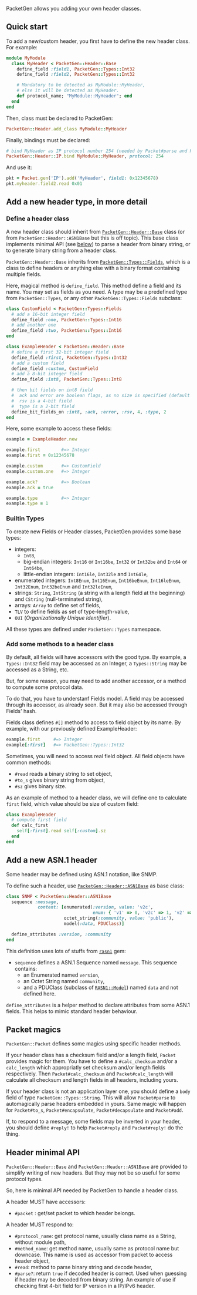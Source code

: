 PacketGen allows you adding your own header classes.

## Quick start
To add a new/custom header, you first have to define the new header class. For example:

```ruby
module MyModule
  class MyHeader < PacketGen::Header::Base
    define_field :field1, PacketGen::Types::Int32
    define_field :field2, PacketGen::Types::Int32

    # Mandatory to be detected as MyModule::MyHeader,
    # else it will be detected as MyHeader.
    def protocol_name; "MyModule::MyHeader"; end
  end
end
```

Then, class must be declared to PacketGen:

```ruby
PacketGen::Header.add_class MyModule::MyHeader
```

Finally, bindings must be declared:

```ruby
# bind MyHeader as IP protocol number 254 (needed by Packet#parse and Packet#add)
PacketGen::Header::IP.bind MyModule::MyHeader, protocol: 254
```

And use it:

```ruby
pkt = Packet.gen('IP').add('MyHeader', field1: 0x12345678)
pkt.myheader.field2.read 0x01
```

## Add a new header type, in more detail

### Define a header class
A new header class should inherit from [`PacketGen::Header::Base`](http://www.rubydoc.info/gems/packetgen/PacketGen/Header/Base) class (or from `PacketGen::Header::ASN1Base` but this is off topic). This base class
implements minimal API (see [below](#header-minimal-api)) to parse a header from binary
string, or to generate binary string from a header class.

`PacketGen::Header::Base` inherits from  [`PacketGen::Types::Fields`](http://www.rubydoc.info/gems/packetgen/PacketGen/Types/Fields), which is a class to define headers or anything else with a binary format containing multiple fields.

Here, magical method is `define_field`. This method define a field and its name. You may set as fields as you need. A type may be a predefined type from `PacketGen::Types`, or any other `PacketGen::Types::Fields` subclass:

```ruby
class CustomField < PacketGen::Types::Fields
  # add a 16-bit integer field
  define_field :one, PacketGen::Types::Int16
  # add another one
  define_field :two, PacketGen::Types::Int16
end

class ExampleHeader < PacketGen::Header::Base
  # define a first 32-bit integer field
  define_field :first, PacketGen::Types::Int32
  # add a custom field
  define_field :custom, CustomField
  # add a 8-bit integer field
  define_field :int8, PacketGen::Types::Int8

  # then bit fields on int8 field
  #  ack and error are boolean flags, as no size is specified (default to 1)
  #  rsv is a 4-bit field
  #  type is a 2-bit field
  define_bit_fields_on :int8, :ack, :error, :rsv, 4, :type, 2
end
```

Here, some example to access these fields:

```ruby
example = ExampleHeader.new

example.first        #=> Integer
example.first = 0x12345678

example.custom       #=> CustomField
example.custom.one   #=> Integer

example.ack?         #=> Boolean
example.ack = true

example.type         #=> Integer
example.type = 1
```

### Builtin Types

To create new Fields or Header classes, PacketGen provides some base types:
* integers:
  * `Int8`,
  * big-endian integers: `Int16` or `Int16be`, `Int32` or `Int32be` and `Int64` or `Int64be`,
  * little-endian integers: `Int16le`, `Int32le` and `Int64le`,
* enumerated integers: `Int8Enum`, `Int16Enum`, `Int16beEnum`, `Int16leEnum`, `Int32Enum`, `Int32beEnum` and `Int32leEnum`,
* strings: `String`, `IntString` (a string with a length field at the beginning)
  and `CString` (null-terminated string),
* arrays: `Array` to define set of fields,
* `TLV` to define fields as set of type-length-value,
* `OUI` (_Organizationally Unique Identifier_).

All these types are defined under `PacketGen::Types` namespace.

### Add some methods to a header class
By default, all fields will have accessors with the good type. By example, a `Types::Int32` field may be accessed as an Integer, a `Types::String` may be accessed as a String, etc.

But, for some reason, you may need to add another accessor, or a method to compute some protocol data.

To do that, you have to understanf Fields model. A field may be accessed through its accessor, as already seen. But it may also be accessed through Fields' hash.

Fields class defines `#[]` method to access to field object by its name. By example, with our previously defined ExampleHeader:

```ruby
example.first     #=> Integer
example[:first]   #=> PacketGen::Types::Int32
```

Sometimes, you will need to access real field object. All field objects have common methods:
* `#read` reads a binary string to set object,
* `#to_s` gives binary string from object,
* `#sz` gives binary size.

As an example of method to a header class, we will define one to calculate `first` field, which value should be size of custom field:

```ruby
class ExampleHeader
  # compute first field
  def calc_first
    self[:first].read self[:custom].sz
  end
end
```

## Add a new ASN.1 header

Some header may be defined using ASN.1 notation, like SNMP.

To define such a header, use [`PacketGen::Header::ASN1Base`](http://www.rubydoc.info/gems/packetgen/PacketGen/Header/ASN1Base) as base class:

```ruby
class SNMP < PacketGen::Header::ASN1Base
  sequence :message,
            content: [enumerated(:version, value: 'v2c',
                                 enum: { 'v1' => 0, 'v2c' => 1, 'v2' => 2, 'v3' =>}),
                      octet_string(:community, value: 'public'),
                      model(:data, PDUClass)]

  define_attributes :version, :community
end
```

This definition uses lots of stuffs from [`rasn1`](https://github.com/sdaubert/rasn1/wiki) gem:
* `sequence` defines a ASN.1 Sequence named `message`. This sequence contains:
  * an Enumerated named `version`,
  * an Octet String named `community`,
  * and a PDUClass (subclass of [`RASN1::Model`](http://www.rubydoc.info/gems/rasn1/RASN1/Model)) named `data` and not defined here.

`define_attributes` is a helper method to declare attributes from some ASN.1
fields. This helps to mimic standard header behaviour.

## Packet magics
`PacketGen::Packet` defines some magics using specific header methods.

If your header class has a checksum field and/or a length field, `Packet` provides magic for them. You have to define a `#calc_checksum` and/or a `calc_length` which appropriatly set checksum and/or length fields respectively.
Then `Packet#calc_checksum` and `Packet#calc_length` will calculate all checksum and length fields in all headers, including yours.

If your header class is not an application layer one, you should define a `body` field of type `PacketGen::Types::String`. This will allow `Packet#parse` to automagically parse headers embedded in yours. Same magic will happen for `Packet#to_s`, `Packet#encapsulate`, `Packet#decapsulate` and `Packet#add`.

If, to respond to a message, some fields may be inverted in your header, you should define `#reply!` to help `Packet#reply` and `Packet#reply!` do the thing.

## Header minimal API

`PacketGen::Header::Base` and `PacketGen::Header::ASN1Base` are provided to simplify
writing of new headers. But they may not be so useful for some protocol types.

So, here is minimal API needed by PacketGen to handle a header class.

A header MUST have accessors:
* `#packet` : get/set packet to which header belongs.

A header MUST respond to:
* `#protocol_name`: get protocol name, usually class name as a String, without
   module path,
* `#method_name`: get method name, usually same as protocol name but downcase.
  This name is used as accessor from packet to access header object,
* `#read`: method to parse binary string and decode header,
* `#parse?`: return `true` if decoded header is correct. Used when guessing if
  header may be decoded from binary string. An example of use if checking first
  4-bit field for IP version in a IP/IPv6 header.

